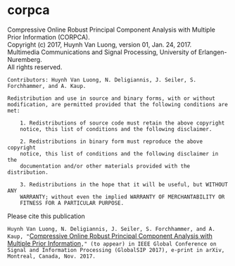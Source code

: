 # corpca
Compressive Online Robust Principal Component Analysis with Multiple Prior Information (CORPCA). <br />
Copyright (c) 2017, Huynh Van Luong, version 01, Jan. 24, 2017.<br />
Multimedia Communications and Signal Processing, University of Erlangen-Nuremberg.<br />
All rights reserved.

    Contributors: Huynh Van Luong, N. Deligiannis, J. Seiler, S. Forchhammer, and A. Kaup.

    Redistribution and use in source and binary forms, with or without 
    modification, are permitted provided that the following conditions are
    met:

        1. Redistributions of source code must retain the above copyright
        notice, this list of conditions and the following disclaimer.

        2. Redistributions in binary form must reproduce the above copyright
        notice, this list of conditions and the following disclaimer in the
        documentation and/or other materials provided with the distribution.

        3. Redistributions in the hope that it will be useful, but WITHOUT ANY 
        WARRANTY; without even the implied WARRANTY OF MERCHANTABILITY OR 
        FITNESS FOR A PARTICULAR PURPOSE.

Please cite this publication

`Huynh Van Luong, N. Deligiannis, J. Seiler, S. Forchhammer, and A. Kaup, "`[Compressive Online Robust Principal Component Analysis with Multiple Prior Information](https://arxiv.org/abs/1701.06852)`," (to appear) in IEEE Global Conference on Signal and Information Processing (GlobalSIP 2017), e-print in arXiv, Montreal, Canada, Nov. 2017.`
